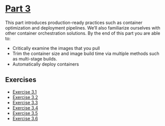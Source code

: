 # [Part 3](https://devopswithdocker.com/part3/)

This part introduces production-ready practices such as container optimization and deployment pipelines. We’ll also familiarize ourselves with other container orchestration solutions. By the end of this part you are able to:

- Critically examine the images that you pull
- Trim the container size and image build time via multiple methods such as multi-stage builds.
- Automatically deploy containers

## Exercises

- [Exercise 3.1](./3.1)
- [Exercise 3.2](./3.2)
- [Exercise 3.3](./3.3)
- [Exercise 3.4](./3.4)
- [Exercise 3.5](./3.5)
- [Exercise 3.6](./3.6)
